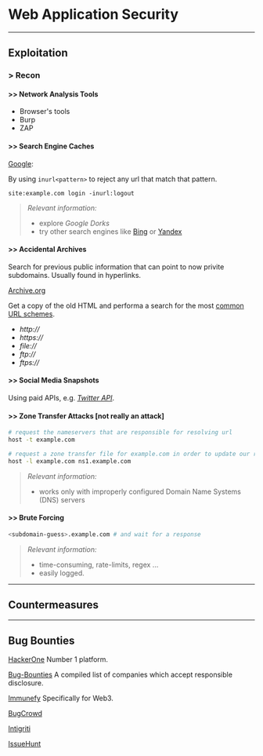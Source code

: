 # Web Application Security


---

## Exploitation

### > Recon

#### >> Network Analysis Tools

- Browser's tools
- Burp
- ZAP

#### >> Search Engine Caches

[Google](https://google.com):

By using `inurl<pattern>` to reject any url that match that pattern.

```
site:example.com login -inurl:logout
```

> _Relevant information:_
>
> - explore _Google Dorks_
> - try other search engines like [Bing](https://bing.com) or [Yandex](https://yandex.com)


#### >> Accidental Archives

Search for previous public information that can point to now privite subdomains. Usually found in hyperlinks.

[Archive.org](https://web.archive.org/)

Get a copy of the old HTML and performa a search for the most [common URL schemes](https://www.iana.org/assignments/uri-schemes/uri-schemes.xhtml).

- _http://_
- _https://_
- _file://_
- _ftp://_
- _ftps://_

#### >> Social Media Snapshots 

Using paid APIs, e.g. [_Twitter API_](https://developer.x.com/en/docs/x-api).

#### >> Zone Transfer Attacks [not really an attack]

```sh
# request the nameservers that are responsible for resolving url
host -t example.com 

# request a zone transfer file for example.com in order to update our record
host -l example.com ns1.example.com 
```

> _Relevant information:_
>
> - works only with improperly configured Domain Name Systems (DNS) servers

#### >> Brute Forcing

```sh
<subdomain-guess>.example.com # and wait for a response
```

> _Relevant information:_
>
> - time-consuming, rate-limits, regex ...
> - easily logged.

---

## Countermeasures

---

## Bug Bounties

[HackerOne](https://hackerone.com/opportunities/all/search?ordering=Highest+bounties) Number 1 platform.

[Bug-Bounties](https://bug-bounties.as93.net/) A compiled list of companies which accept responsible disclosure.

[Immunefy](https://immunefi.com/) Specifically for Web3.

[BugCrowd](https://www.bugcrowd.com/bug-bounty-list/)

[Intigriti](https://www.intigriti.com/)

[IssueHunt](https://issuehunt.io/)
